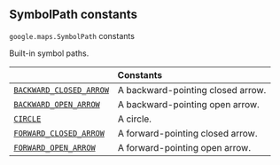 
<devsite-heading text=" SymbolPath constants" for="SymbolPath" level="h2" link="" toc="" back-to-top=""><h2 id="SymbolPath" is-upgraded="">SymbolPath constants </h2></devsite-heading>
<p>
<code translate="no" dir="ltr"><span itemprop="path">google.maps</span>.<span itemprop="name">SymbolPath</span></code>
constants
</p>
<p>Built-in symbol paths.</p>
<div class="devsite-table-wrapper"><table class="constants responsive" summary="SymbolPath constants">
<thead>
<tr><th colspan="2">Constants</th>
</tr></thead>
<tbody>
<tr id="SymbolPath.BACKWARD_CLOSED_ARROW">
<td itemprop="property"><code translate="no" dir="ltr"><a class="secret-link" href="#SymbolPath.BACKWARD_CLOSED_ARROW"><span>BACKWARD_CLOSED_ARROW</span></a></code></td>
<td>A backward-pointing closed arrow.</td>
</tr>
<tr id="SymbolPath.BACKWARD_OPEN_ARROW">
<td itemprop="property"><code translate="no" dir="ltr"><a class="secret-link" href="#SymbolPath.BACKWARD_OPEN_ARROW"><span>BACKWARD_OPEN_ARROW</span></a></code></td>
<td>A backward-pointing open arrow.</td>
</tr>
<tr id="SymbolPath.CIRCLE">
<td itemprop="property"><code translate="no" dir="ltr"><a class="secret-link" href="#SymbolPath.CIRCLE"><span>CIRCLE</span></a></code></td>
<td>A circle.</td>
</tr>
<tr id="SymbolPath.FORWARD_CLOSED_ARROW">
<td itemprop="property"><code translate="no" dir="ltr"><a class="secret-link" href="#SymbolPath.FORWARD_CLOSED_ARROW"><span>FORWARD_CLOSED_ARROW</span></a></code></td>
<td>A forward-pointing closed arrow.</td>
</tr>
<tr id="SymbolPath.FORWARD_OPEN_ARROW">
<td itemprop="property"><code translate="no" dir="ltr"><a class="secret-link" href="#SymbolPath.FORWARD_OPEN_ARROW"><span>FORWARD_OPEN_ARROW</span></a></code></td>
<td>A forward-pointing open arrow.</td>
</tr>
</tbody>
</table></div>
<script src="replace_links.js"></script>
